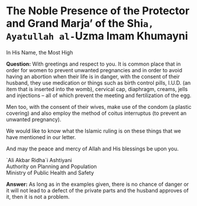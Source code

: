 The Noble Presence of the Protector and Grand Marja’ of the Shi`a, Ayatullah al-`Uzma Imam Khumayni
===================================================================================================

In His Name, the Most High

**Question:** With greetings and respect to you. It is common place that
in order for women to prevent unwanted pregnancies and in order to avoid
having an abortion when their life is in danger, with the consent of
their husband, they use medication or things such as birth control
pills, I.U.D. (an item that is inserted into the womb), cervical cap,
diaphragm, creams, jells and injections – all of which prevent the
meeting and fertilization of the egg.

Men too, with the consent of their wives, make use of the condom (a
plastic covering) and also employ the method of coitus interruptus (to
prevent an unwanted pregnancy).

We would like to know what the Islamic ruling is on these things that we
have mentioned in our letter.

And may the peace and mercy of Allah and His blessings be upon you.

\`Ali Akbar Ridha\`i Ashtiyani  
 Authority on Planning and Population  
 Ministry of Public Health and Safety

**Answer:** As long as in the examples given, there is no chance of
danger or it will not lead to a defect of the private parts and the
husband approves of it, then it is not a problem.


